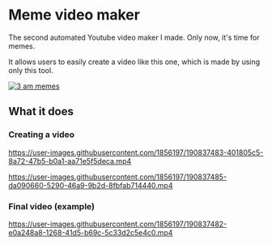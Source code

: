 # Meme video maker

The second automated Youtube video maker I made. Only now, it's time for memes.

It allows users to easily create a video like this one, which is made by using only this tool.

[![3 am memes](https://yt3.ggpht.com/ytc/AMLnZu8c5HQhLkLTS491gXJFkXWe4tIKjPV79F1FRcb0=s176-c-k-c0x00ffffff-no-rj)](https://youtu.be/ifVO8gNJTb8)

## What it does

### Creating a video

https://user-images.githubusercontent.com/1856197/190837483-401805c5-8a72-47b5-b0a1-aa71e5f5deca.mp4

https://user-images.githubusercontent.com/1856197/190837485-da090660-5290-46a9-9b2d-8fbfab714440.mp4

### Final video (example)

https://user-images.githubusercontent.com/1856197/190837482-e0a248a8-1268-41d5-b69c-5c33d2c5e4c0.mp4
